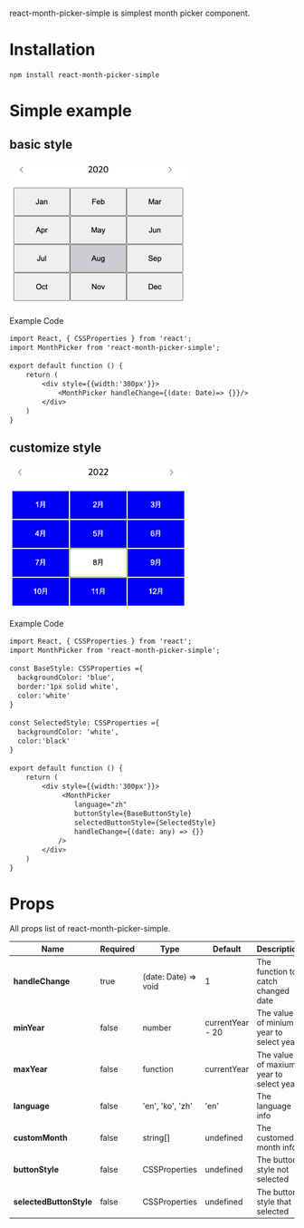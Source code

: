 react-month-picker-simple is simplest month picker component.

# Installation

```shell
npm install react-month-picker-simple
```

# Simple example

## basic style

<img width="319" alt="basicStyle" src="https://github.com/ey920911/react-month-picker-simple/blob/main/docs/image/defaultStyle.png"/>

Example Code

```
import React, { CSSProperties } from 'react';
import MonthPicker from 'react-month-picker-simple';

export default function () {
    return (
        <div style={{width:'300px'}}>
            <MonthPicker handleChange={(date: Date)=> {}}/>
        </div>
    )
}

```

## customize style

<img width="319" alt="customizeStyled" src="https://github.com/ey920911/react-month-picker-simple/blob/main/docs/image/customizeStyled.png"/>

Example Code

```
import React, { CSSProperties } from 'react';
import MonthPicker from 'react-month-picker-simple';

const BaseStyle: CSSProperties ={
  backgroundColor: 'blue',
  border:'1px solid white',
  color:'white'
}

const SelectedStyle: CSSProperties ={
  backgroundColor: 'white',
  color:'black'
}

export default function () {
    return (
        <div style={{width:'300px'}}>
             <MonthPicker
                language="zh"
                buttonStyle={BaseButtonStyle}
                selectedButtonStyle={SelectedStyle}
                handleChange={(date: any) => {}}
            />
        </div>
    )
}

```

# Props

All props list of react-month-picker-simple.

| Name                    | Required | Type                 | Default          | Description                             |
| ----------------------- | -------- | -------------------- | ---------------- | --------------------------------------- |
| **handleChange**        | true     | (date: Date) => void | 1                | The function to catch changed date      |
| **minYear**             | false    | number               | currentYear - 20 | The value of minium year to select year |
| **maxYear**             | false    | function             | currentYear      | The value of maxium year to select year |
| **language**            | false    | 'en', 'ko', 'zh'     | 'en'             | The language info                       |
| **customMonth**         | false    | string[]             | undefined        | The customed month info                 |
| **buttonStyle**         | false    | CSSProperties        | undefined        | The button style not selected           |
| **selectedButtonStyle** | false    | CSSProperties        | undefined        | The button style that selected          |
